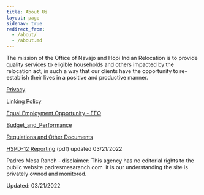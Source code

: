 ```yaml
---
title: About Us
layout: page
sidenav: true
redirect_from:
  - /about/
  - /about.md
---
```


The mission of the Office of Navajo and Hopi Indian Relocation is to provide quality services to eligible households and others impacted by the relocation act, in such a way that our clients have the opportunity to re-establish their lives in a positive and productive manner.

[Privacy]({{site.baseurl}}/privacy)

[Linking Policy]({{site.baseurl}}/policy/Linking-Policy.html)

[Equal Employment Opportunity - EEO]({{site.baseurl}}/eeo)

[Budget\_and\_Performance]({{site.baseurl}}/budget-and-performance/)


[Regulations and Other Documents](https://tinyurl.com/ybte9ant)

[HSPD-12 Reporting]({{site.baseurl}}/assets/documents/about-ONHIR/HSPD-12-Reporting.pdf) (pdf) updated 03/21/2022

Padres Mesa Ranch - disclaimer: This agency has no editorial rights to the public website padresmesaranch.com  it is our understanding the site is privately owned and monitored.

Updated: 03/21/2022

